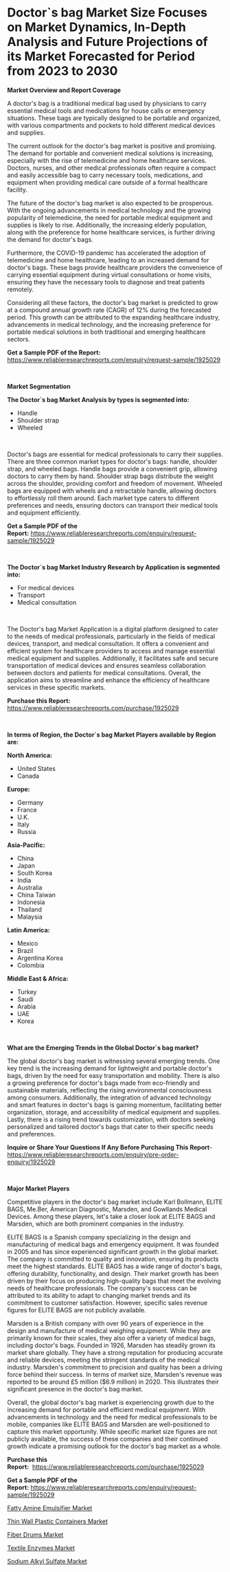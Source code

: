 <p><h1>Doctor`s bag Market Size Focuses on Market Dynamics, In-Depth Analysis and Future Projections of its Market Forecasted for Period from 2023 to 2030</h1></p><p><strong>Market Overview and Report Coverage</strong></p>
<p><p>A doctor's bag is a traditional medical bag used by physicians to carry essential medical tools and medications for house calls or emergency situations. These bags are typically designed to be portable and organized, with various compartments and pockets to hold different medical devices and supplies.</p><p>The current outlook for the doctor's bag market is positive and promising. The demand for portable and convenient medical solutions is increasing, especially with the rise of telemedicine and home healthcare services. Doctors, nurses, and other medical professionals often require a compact and easily accessible bag to carry necessary tools, medications, and equipment when providing medical care outside of a formal healthcare facility.</p><p>The future of the doctor's bag market is also expected to be prosperous. With the ongoing advancements in medical technology and the growing popularity of telemedicine, the need for portable medical equipment and supplies is likely to rise. Additionally, the increasing elderly population, along with the preference for home healthcare services, is further driving the demand for doctor's bags.</p><p>Furthermore, the COVID-19 pandemic has accelerated the adoption of telemedicine and home healthcare, leading to an increased demand for doctor's bags. These bags provide healthcare providers the convenience of carrying essential equipment during virtual consultations or home visits, ensuring they have the necessary tools to diagnose and treat patients remotely.</p><p>Considering all these factors, the doctor's bag market is predicted to grow at a compound annual growth rate (CAGR) of 12% during the forecasted period. This growth can be attributed to the expanding healthcare industry, advancements in medical technology, and the increasing preference for portable medical solutions in both traditional and emerging healthcare sectors.</p></p>
<p><strong>Get a Sample PDF of the Report:</strong> <a href="https://www.reliableresearchreports.com/enquiry/request-sample/1925029">https://www.reliableresearchreports.com/enquiry/request-sample/1925029</a></p>
<p>&nbsp;</p>
<p><strong>Market Segmentation</strong></p>
<p><strong>The Doctor`s bag Market Analysis by types is segmented into:</strong></p>
<p><ul><li>Handle</li><li>Shoulder strap</li><li>Wheeled</li></ul></p>
<p>&nbsp;</p>
<p><p>Doctor's bags are essential for medical professionals to carry their supplies. There are three common market types for doctor's bags: handle, shoulder strap, and wheeled bags. Handle bags provide a convenient grip, allowing doctors to carry them by hand. Shoulder strap bags distribute the weight across the shoulder, providing comfort and freedom of movement. Wheeled bags are equipped with wheels and a retractable handle, allowing doctors to effortlessly roll them around. Each market type caters to different preferences and needs, ensuring doctors can transport their medical tools and equipment efficiently.</p></p>
<p><strong>Get a Sample PDF of the Report:</strong>&nbsp;<a href="https://www.reliableresearchreports.com/enquiry/request-sample/1925029">https://www.reliableresearchreports.com/enquiry/request-sample/1925029</a></p>
<p>&nbsp;</p>
<p><strong>The Doctor`s bag Market Industry Research by Application is segmented into:</strong></p>
<p><ul><li>For medical devices</li><li>Transport</li><li>Medical consultation</li></ul></p>
<p>&nbsp;</p>
<p><p>The Doctor's bag Market Application is a digital platform designed to cater to the needs of medical professionals, particularly in the fields of medical devices, transport, and medical consultation. It offers a convenient and efficient system for healthcare providers to access and manage essential medical equipment and supplies. Additionally, it facilitates safe and secure transportation of medical devices and ensures seamless collaboration between doctors and patients for medical consultations. Overall, the application aims to streamline and enhance the efficiency of healthcare services in these specific markets.</p></p>
<p><strong>Purchase this Report:</strong>&nbsp; <a href="https://www.reliableresearchreports.com/purchase/1925029">https://www.reliableresearchreports.com/purchase/1925029</a></p>
<p>&nbsp;</p>
<p><strong>In terms of Region, the Doctor`s bag Market Players available by Region are:</strong></p>
<p>
    <p> <strong> North America: </strong>
        <ul>
            <li>United States</li>
            <li>Canada</li>
        </ul>
        </p> 
    <p> <strong> Europe: </strong>
        <ul>
            <li>Germany</li>
            <li>France</li>
            <li>U.K.</li>
            <li>Italy</li>
            <li>Russia</li>
        </ul>
        </p> 
    <p> <strong> Asia-Pacific: </strong>
        <ul>
            <li>China</li>
            <li>Japan</li>
            <li>South Korea</li>
            <li>India</li>
            <li>Australia</li>
            <li>China Taiwan</li>
            <li>Indonesia</li>
            <li>Thailand</li>
            <li>Malaysia</li>
        </ul>
        </p> 
    <p> <strong> Latin America: </strong>
        <ul>
            <li>Mexico</li>
            <li>Brazil</li>
            <li>Argentina Korea</li>
            <li>Colombia</li>
        </ul>
        </p> 
    <p> <strong> Middle East & Africa: </strong>
        <ul>
            <li>Turkey</li>
            <li>Saudi</li>
            <li>Arabia</li>
            <li>UAE</li>
            <li>Korea</li>
        </ul>
    </p>
    </p>
<p>&nbsp;</p>
<p><strong>What are the Emerging Trends in the Global Doctor`s bag market?</strong></p>
<p><p>The global doctor's bag market is witnessing several emerging trends. One key trend is the increasing demand for lightweight and portable doctor's bags, driven by the need for easy transportation and mobility. There is also a growing preference for doctor's bags made from eco-friendly and sustainable materials, reflecting the rising environmental consciousness among consumers. Additionally, the integration of advanced technology and smart features in doctor's bags is gaining momentum, facilitating better organization, storage, and accessibility of medical equipment and supplies. Lastly, there is a rising trend towards customization, with doctors seeking personalized and tailored doctor's bags that cater to their specific needs and preferences.</p></p>
<p><strong>Inquire or Share Your Questions If Any Before Purchasing This Report</strong>- <a href="https://www.reliableresearchreports.com/enquiry/pre-order-enquiry/1925029">https://www.reliableresearchreports.com/enquiry/pre-order-enquiry/1925029</a></p>
<p>&nbsp;</p>
<p><strong>Major Market Players</strong></p>
<p><p>Competitive players in the doctor's bag market include Karl Bollmann, ELITE BAGS, Me.Ber, American Diagnostic, Marsden, and Gowllands Medical Devices. Among these players, let's take a closer look at ELITE BAGS and Marsden, which are both prominent companies in the industry.</p><p>ELITE BAGS is a Spanish company specializing in the design and manufacturing of medical bags and emergency equipment. It was founded in 2005 and has since experienced significant growth in the global market. The company is committed to quality and innovation, ensuring its products meet the highest standards. ELITE BAGS has a wide range of doctor's bags, offering durability, functionality, and design. Their market growth has been driven by their focus on producing high-quality bags that meet the evolving needs of healthcare professionals. The company's success can be attributed to its ability to adapt to changing market trends and its commitment to customer satisfaction. However, specific sales revenue figures for ELITE BAGS are not publicly available.</p><p>Marsden is a British company with over 90 years of experience in the design and manufacture of medical weighing equipment. While they are primarily known for their scales, they also offer a variety of medical bags, including doctor's bags. Founded in 1926, Marsden has steadily grown its market share globally. They have a strong reputation for producing accurate and reliable devices, meeting the stringent standards of the medical industry. Marsden's commitment to precision and quality has been a driving force behind their success. In terms of market size, Marsden's revenue was reported to be around £5 million ($6.9 million) in 2020. This illustrates their significant presence in the doctor's bag market.</p><p>Overall, the global doctor's bag market is experiencing growth due to the increasing demand for portable and efficient medical equipment. With advancements in technology and the need for medical professionals to be mobile, companies like ELITE BAGS and Marsden are well-positioned to capture this market opportunity. While specific market size figures are not publicly available, the success of these companies and their continued growth indicate a promising outlook for the doctor's bag market as a whole.</p></p>
<p><strong>Purchase this Report:</strong>&nbsp;&nbsp;<a href="https://www.reliableresearchreports.com/purchase/1925029">https://www.reliableresearchreports.com/purchase/1925029</a></p>
<p></p>
<p><strong>Get a Sample PDF of the Report:</strong>&nbsp;<a href="https://www.reliableresearchreports.com/enquiry/request-sample/1925029">https://www.reliableresearchreports.com/enquiry/request-sample/1925029</a></p>
<p><p><a href="https://github.com/gdfhhhj/Market-Research-Report-List-1/blob/main/fatty-amine-emulsifier-market.md">Fatty Amine Emulsifier Market</a></p><p><a href="https://medium.com/@wilmaheaney/thin-wall-plastic-containers-market-size-reveals-the-best-marketing-channels-in-global-industry-ba500a3ab457">Thin Wall Plastic Containers Market</a></p><p><a href="https://medium.com/@marcoslemke2023/fiber-drums-market-research-report-its-history-and-forecast-2023-to-2030-473d31d7ddaa">Fiber Drums Market</a></p><p><a href="https://medium.com/@daishawolff/textile-enzymes-market-analysis-its-cagr-market-segmentation-and-global-industry-overview-1beb609d1ed6">Textile Enzymes Market</a></p><p><a href="https://github.com/gulaimolin/Market-Research-Report-List-1/blob/main/sodium-alkyl-sulfate-market.md">Sodium Alkyl Sulfate Market</a></p></p>